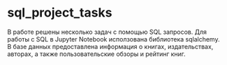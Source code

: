 # sql_project_tasks    
В работе решены несколько задач  с помощью SQL запросов. Для работы с SQL в Jupyter Notebook исползована библиотека sqlalchemy.    
В базе данных предоставлена информация о книгах, издательствах, авторах, а также пользовательские обзоры и рейтинг книг.   
